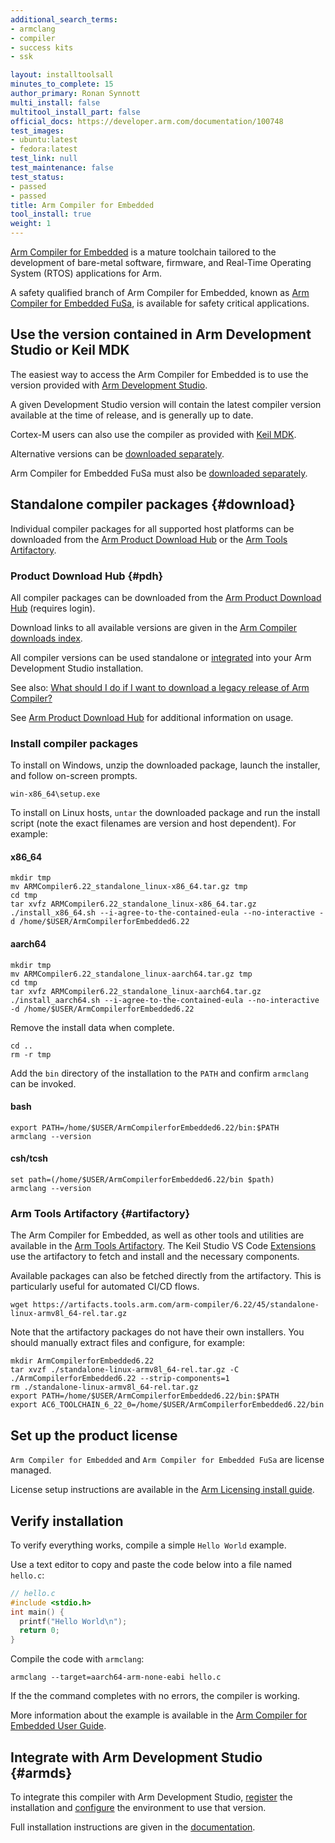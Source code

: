 ```yaml
---
additional_search_terms:
- armclang
- compiler
- success kits
- ssk

layout: installtoolsall
minutes_to_complete: 15
author_primary: Ronan Synnott
multi_install: false
multitool_install_part: false
official_docs: https://developer.arm.com/documentation/100748
test_images:
- ubuntu:latest
- fedora:latest
test_link: null
test_maintenance: false
test_status:
- passed
- passed
title: Arm Compiler for Embedded
tool_install: true
weight: 1
---
```

[Arm Compiler for Embedded](https://developer.arm.com/Tools%20and%20Software/Arm%20Compiler%20for%20Embedded) is a mature toolchain tailored to the development of bare-metal software, firmware, and Real-Time Operating System (RTOS) applications for Arm.

A safety qualified branch of Arm Compiler for Embedded, known as [Arm Compiler for Embedded FuSa](https://developer.arm.com/Tools%20and%20Software/Arm%20Compiler%20for%20Embedded%20FuSa), is available for safety critical applications.


## Use the version contained in Arm Development Studio or Keil MDK

The easiest way to access the Arm Compiler for Embedded is to use the version provided with [Arm Development Studio](https://developer.arm.com/Tools%20and%20Software/Arm%20Development%20Studio).

A given Development Studio version will contain the latest compiler version available at the time of release, and is generally up to date.

Cortex-M users can also use the compiler as provided with [Keil MDK](https://www2.keil.com/mdk5).

Alternative versions can be [downloaded separately](#download).

Arm Compiler for Embedded FuSa must also be [downloaded separately](#download).

## Standalone compiler packages {#download}

Individual compiler packages for all supported host platforms can be downloaded from the [Arm Product Download Hub](#pdh) or the [Arm Tools Artifactory](#artifactory).

### Product Download Hub {#pdh}

All compiler packages can be downloaded from the [Arm Product Download Hub](https://developer.arm.com/downloads) (requires login).

Download links to all available versions are given in the [Arm Compiler downloads index](https://developer.arm.com/documentation/ka005198).

All compiler versions can be used standalone or [integrated](#armds) into your Arm Development Studio installation.

See also: [What should I do if I want to download a legacy release of Arm Compiler?](https://developer.arm.com/documentation/ka005184)

See [Arm Product Download Hub](/install-guides/pdh/) for additional information on usage.

### Install compiler packages

To install on Windows, unzip the downloaded package, launch the installer, and follow on-screen prompts.
```console
win-x86_64\setup.exe
```
To install on Linux hosts, `untar` the downloaded package and run the install script (note the exact filenames are version and host dependent). For example:

#### x86_64
```console
mkdir tmp
mv ARMCompiler6.22_standalone_linux-x86_64.tar.gz tmp
cd tmp
tar xvfz ARMCompiler6.22_standalone_linux-x86_64.tar.gz
./install_x86_64.sh --i-agree-to-the-contained-eula --no-interactive -d /home/$USER/ArmCompilerforEmbedded6.22
```
#### aarch64
```console
mkdir tmp
mv ARMCompiler6.22_standalone_linux-aarch64.tar.gz tmp
cd tmp
tar xvfz ARMCompiler6.22_standalone_linux-aarch64.tar.gz
./install_aarch64.sh --i-agree-to-the-contained-eula --no-interactive -d /home/$USER/ArmCompilerforEmbedded6.22
```
Remove the install data when complete.
```console
cd ..
rm -r tmp
```
Add the `bin` directory of the installation to the `PATH` and confirm `armclang` can be invoked.
#### bash
```console
export PATH=/home/$USER/ArmCompilerforEmbedded6.22/bin:$PATH
armclang --version
```
#### csh/tcsh
```console
set path=(/home/$USER/ArmCompilerforEmbedded6.22/bin $path)
armclang --version
```

### Arm Tools Artifactory {#artifactory}

The Arm Compiler for Embedded, as well as other tools and utilities are available in the [Arm Tools Artifactory](https://www.keil.arm.com/artifacts/). The Keil Studio VS Code [Extensions](/install-guides/keilstudio_vs/) use the artifactory to fetch and install and the necessary components.

Available packages can also be fetched directly from the artifactory. This is particularly useful for automated CI/CD flows.

```command
wget https://artifacts.tools.arm.com/arm-compiler/6.22/45/standalone-linux-armv8l_64-rel.tar.gz
```

Note that the artifactory packages do not have their own installers. You should manually extract files and configure, for example:
```command
mkdir ArmCompilerforEmbedded6.22
tar xvzf ./standalone-linux-armv8l_64-rel.tar.gz -C ./ArmCompilerforEmbedded6.22 --strip-components=1
rm ./standalone-linux-armv8l_64-rel.tar.gz
export PATH=/home/$USER/ArmCompilerforEmbedded6.22/bin:$PATH
export AC6_TOOLCHAIN_6_22_0=/home/$USER/ArmCompilerforEmbedded6.22/bin
```

## Set up the product license

`Arm Compiler for Embedded` and `Arm Compiler for Embedded FuSa` are license managed.

License setup instructions are available in the [Arm Licensing install guide](/install-guides/license/).

## Verify installation

To verify everything works, compile a simple `Hello World` example.

Use a text editor to copy and paste the code below into a file named `hello.c`:

```C
// hello.c
#include <stdio.h>
int main() {
  printf("Hello World\n");
  return 0;
}
```

Compile the code with `armclang`:

```console
armclang --target=aarch64-arm-none-eabi hello.c
```

If the the command completes with no errors, the compiler is working.

More information about the example is available in the [Arm Compiler for Embedded User Guide](https://developer.arm.com/documentation/100748/latest/Getting-Started/Compiling-a-Hello-World-example).

## Integrate with Arm Development Studio {#armds}

To integrate this compiler with Arm Development Studio, [register](https://developer.arm.com/documentation/101469/latest/Installing-and-configuring-Arm-Development-Studio/Register-a-compiler-toolchain) the installation and [configure](https://developer.arm.com/documentation/101469/latest/Installing-and-configuring-Arm-Development-Studio/Register-a-compiler-toolchain/Configure-a-compiler-toolchain-for-the-Arm-DS-command-prompt) the environment to use that version.

Full installation instructions are given in the [documentation](https://developer.arm.com/documentation/100748/latest/Getting-Started/Installing-Arm-Compiler-for-Embedded).
